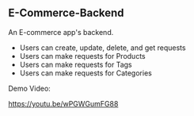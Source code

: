 ## E-Commerce-Backend

An E-commerce app's backend.

- Users can create, update, delete, and get requests
- Users can make requests for Products
- Users can make requests for Tags
- Users can make requests for Categories

Demo Video:

https://youtu.be/wPGWGumFG88
